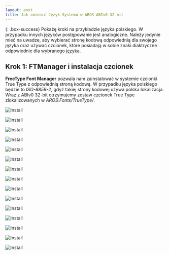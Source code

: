 ```yaml
---
layout: post
title: Jak zmienić Język Systemu w AROS ABIv0 32-bit
---
```


{: .box-success}
Pokażę kroki na przykładzie języka polskiego. W przypadku innych języków postępowanie jest analogiczne. Należy jedynie mieć na uwadze, aby wybierać stronę kodową odpowiednią dla swojego języka oraz używać czcionek, które posiadają w sobie znaki diaktryczne odpowiednie dla wybranego języka.

## Krok 1: FTManager i instalacja czcionek

**FreeType Font Manager** pozwala nam zainstalować w systemie czcionki True Type z odpowiednią stroną kodową. W przypadku języka polskiego będzie to *ISO-8859-2*, gdyż takiej strony kodowej używa polska lokalizacja. Wraz z ABIv0 32-bit otrzymujemy zestaw czcionek True Type zlokalizowanych w *AROS:Fonts/TrueType/*.



![Install](/assets/img/pend2.jpg)

![Install](/assets/img/pend3.jpg)

![Install](/assets/img/pend4.jpg)

![Install](/assets/img/pend5.jpg)

![Install](/assets/img/pend6.jpg)

![Install](/assets/img/pend7.jpg)

![Install](/assets/img/pend8.jpg)

![Install](/assets/img/pend9.jpg)

![Install](/assets/img/pend10.jpg)

![Install](/assets/img/pend11.jpg)

![Install](/assets/img/pend12.jpg)

![Install](/assets/img/pend13.jpg)

![Install](/assets/img/pend14.jpg)

![Install](/assets/img/pend15.jpg)

![Install](/assets/img/pend16.jpg)
